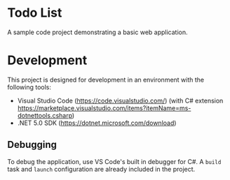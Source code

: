 # Todo List

A sample code project demonstrating a basic web application.

# Development

This project is designed for development in an environment with the following tools:

  * Visual Studio Code (<https://code.visualstudio.com/>) (with C# extension <https://marketplace.visualstudio.com/items?itemName=ms-dotnettools.csharp>)
  * .NET 5.0 SDK (<https://dotnet.microsoft.com/download>)

## Debugging

To debug the application, use VS Code's built in debugger for C#. A `build` task and
`launch` configuration are already included in the project.
